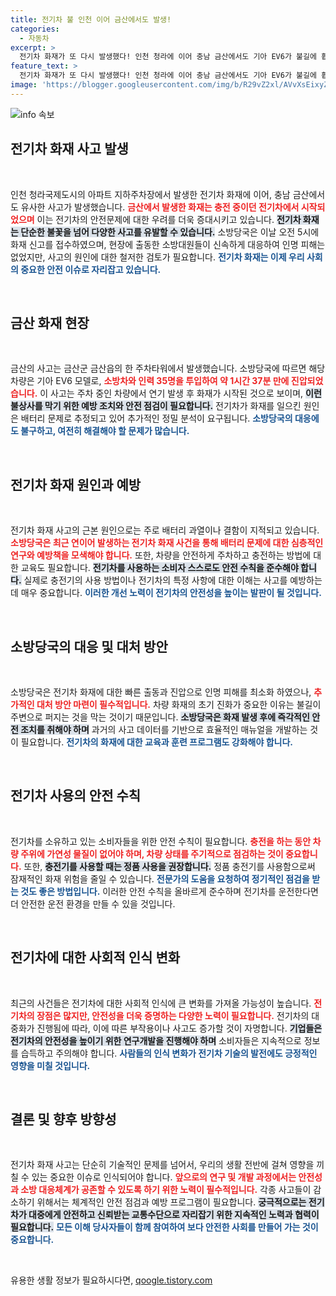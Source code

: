 ```yaml
---
title: 전기차 불 인천 이어 금산에서도 발생!
categories:
  - 자동차
excerpt: >
  전기차 화재가 또 다시 발생했다! 인천 청라에 이어 충남 금산에서도 기아 EV6가 불길에 휩싸였다. 다행히 인명 피해는 없지만, 배터리 과열이 원인으로 추정된다. 소방당국은 조사를 진행 중!
feature_text: >
  전기차 화재가 또 다시 발생했다! 인천 청라에 이어 충남 금산에서도 기아 EV6가 불길에 휩싸였다. 다행히 인명 피해는 없지만, 배터리 과열이 원인으로 추정된다. 소방당국은 조사를 진행 중!
image: 'https://blogger.googleusercontent.com/img/b/R29vZ2xl/AVvXsEixyZcFfHzMRdzZMjFBmAUKJYCLCGyLL1o632UiGVXcaFdKo_bkvkuCioo0uUKlGfBVcT3P84aROyZIXSBEx3Aw5nCQ3pTgDom1WDC4m8eifvWiAmWEEVb4x6G_l8C0QH225ldMjyaFvpxGEBGNO37VmDTDMHGhJPq73UglMfDca1-0aw/s1600/blogspot.png'
---
```


<p><img src="https://blogger.googleusercontent.com/img/b/R29vZ2xl/AVvXsEixyZcFfHzMRdzZMjFBmAUKJYCLCGyLL1o632UiGVXcaFdKo_bkvkuCioo0uUKlGfBVcT3P84aROyZIXSBEx3Aw5nCQ3pTgDom1WDC4m8eifvWiAmWEEVb4x6G_l8C0QH225ldMjyaFvpxGEBGNO37VmDTDMHGhJPq73UglMfDca1-0aw/s1600/blogspot.png" alt="info 속보" /></p>

<h2 data-ke-size="size26">전기차 화재 사고 발생</h2>

<p data-ke-size="size16">&nbsp;</p>

<p>인천 청라국제도시의 아파트 지하주차장에서 발생한 전기차 화재에 이어, 충남 금산에서도 유사한 사고가 발생했습니다. <b><span style="color: #ee2323;">금산에서 발생한 화재는 충전 중이던 전기차에서 시작되었으며</span></b> 이는 전기차의 안전문제에 대한 우려를 더욱 증대시키고 있습니다. <b><span style="background-color: #21538527;">전기차 화재는 단순한 불꽃을 넘어 다양한 사고를 유발할 수 있습니다.</span></b> 소방당국은 이날 오전 5시에 화재 신고를 접수하였으며, 현장에 출동한 소방대원들이 신속하게 대응하여 인명 피해는 없었지만, 사고의 원인에 대한 철저한 검토가 필요합니다. <b><span style="color: #1a5490;">전기차 화재는 이제 우리 사회의 중요한 안전 이슈로 자리잡고 있습니다.</span></b></p>

<p data-ke-size="size16">&nbsp;</p>

<h2 data-ke-size="size26">금산 화재 현장</h2>

<p data-ke-size="size16">&nbsp;</p>

<p>금산의 사고는 금산군 금산읍의 한 주차타워에서 발생했습니다. 소방당국에 따르면 해당 차량은 기아 EV6 모델로, <b><span style="color: #ee2323;">소방차와 인력 35명을 투입하여 약 1시간 37분 만에 진압되었습니다.</span></b> 이 사고는 주차 중인 차량에서 연기 발생 후 화재가 시작된 것으로 보이며, <b><span style="background-color: #21538527;">이런 불상사를 막기 위한 예방 조치와 안전 점검이 필요합니다.</span></b> 전기차가 화재를 일으킨 원인은 배터리 문제로 추정되고 있어 추가적인 정밀 분석이 요구됩니다. <b><span style="color: #1a5490;">소방당국의 대응에도 불구하고, 여전히 해결해야 할 문제가 많습니다.</span></b></p>

<p data-ke-size="size16">&nbsp;</p>

<h2 data-ke-size="size26">전기차 화재 원인과 예방</h2>

<p data-ke-size="size16">&nbsp;</p>

<p>전기차 화재 사고의 근본 원인으로는 주로 배터리 과열이나 결함이 지적되고 있습니다. <b><span style="color: #ee2323;">소방당국은 최근 연이어 발생하는 전기차 화재 사건을 통해 배터리 문제에 대한 심층적인 연구와 예방책을 모색해야 합니다.</span></b> 또한, 차량을 안전하게 주차하고 충전하는 방법에 대한 교육도 필요합니다. <b><span style="background-color: #21538527;">전기차를 사용하는 소비자 스스로도 안전 수칙을 준수해야 합니다.</span></b> 실제로 충전기의 사용 방법이나 전기차의 특정 사항에 대한 이해는 사고를 예방하는 데 매우 중요합니다. <b><span style="color: #1a5490;">이러한 개선 노력이 전기차의 안전성을 높이는 발판이 될 것입니다.</span></b></p>

<p data-ke-size="size16">&nbsp;</p>

<h2 data-ke-size="size26">소방당국의 대응 및 대처 방안</h2>

<p data-ke-size="size16">&nbsp;</p>

<p>소방당국은 전기차 화재에 대한 빠른 출동과 진압으로 인명 피해를 최소화 하였으나, <b><span style="color: #ee2323;">추가적인 대처 방안 마련이 필수적입니다.</span></b> 차량 화재의 초기 진화가 중요한 이유는 불길이 주변으로 퍼지는 것을 막는 것이기 때문입니다. <b><span style="background-color: #21538527;">소방당국은 화재 발생 후에 즉각적인 안전 조치를 취해야 하며</span></b> 과거의 사고 데이터를 기반으로 효율적인 매뉴얼을 개발하는 것이 필요합니다. <b><span style="color: #1a5490;">전기차의 화재에 대한 교육과 훈련 프로그램도 강화해야 합니다.</span></b></p>

<p data-ke-size="size16">&nbsp;</p>

<h2 data-ke-size="size26">전기차 사용의 안전 수칙</h2>

<p data-ke-size="size16">&nbsp;</p>

<p>전기차를 소유하고 있는 소비자들을 위한 안전 수칙이 필요합니다. <b><span style="color: #ee2323;">충전을 하는 동안 차량 주위에 가연성 물질이 없어야 하며, 차량 상태를 주기적으로 점검하는 것이 중요합니다.</span></b> 또한, <b><span style="background-color: #21538527;">충전기를 사용할 때는 정품 사용을 권장합니다.</span></b> 정품 충전기를 사용함으로써 잠재적인 화재 위험을 줄일 수 있습니다. <b><span style="color: #1a5490;">전문가의 도움을 요청하여 정기적인 점검을 받는 것도 좋은 방법입니다.</span></b> 이러한 안전 수칙을 올바르게 준수하며 전기차를 운전한다면 더 안전한 운전 환경을 만들 수 있을 것입니다.</p>

<p data-ke-size="size16">&nbsp;</p>

<h2 data-ke-size="size26">전기차에 대한 사회적 인식 변화</h2>

<p data-ke-size="size16">&nbsp;</p>

<p>최근의 사건들은 전기차에 대한 사회적 인식에 큰 변화를 가져올 가능성이 높습니다. <b><span style="color: #ee2323;">전기차의 장점은 많지만, 안전성을 더욱 증명하는 다양한 노력이 필요합니다.</span></b> 전기차의 대중화가 진행됨에 따라, 이에 따른 부작용이나 사고도 증가할 것이 자명합니다. <b><span style="background-color: #21538527;">기업들은 전기차의 안전성을 높이기 위한 연구개발을 진행해야 하며</span></b> 소비자들은 지속적으로 정보를 습득하고 주의해야 합니다. <b><span style="color: #1a5490;">사람들의 인식 변화가 전기차 기술의 발전에도 긍정적인 영향을 미칠 것입니다.</span></b></p>

<p data-ke-size="size16">&nbsp;</p>

<h2 data-ke-size="size26">결론 및 향후 방향성</h2>

<p data-ke-size="size16">&nbsp;</p>

<p>전기차 화재 사고는 단순히 기술적인 문제를 넘어서, 우리의 생활 전반에 걸쳐 영향을 끼칠 수 있는 중요한 이슈로 인식되어야 합니다. <b><span style="color: #ee2323;">앞으로의 연구 및 개발 과정에서는 안전성과 소방 대응체계가 공존할 수 있도록 하기 위한 노력이 필수적입니다.</span></b> 각종 사고들이 감소하기 위해서는 체계적인 안전 점검과 예방 프로그램이 필요합니다. <b><span style="background-color: #21538527;">궁극적으로는 전기차가 대중에게 안전하고 신뢰받는 교통수단으로 자리잡기 위한 지속적인 노력과 협력이 필요합니다.</span></b> <b><span style="color: #1a5490;">모든 이해 당사자들이 함께 참여하여 보다 안전한 사회를 만들어 가는 것이 중요합니다.</span></b></p>

<p data-ke-size="size16">&nbsp;</p>
유용한 생활 정보가 필요하시다면, <a href="https://qoogle.tistory.com" rel="dofollow">qoogle.tistory.com</a>


